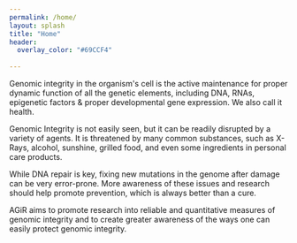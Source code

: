 ```yaml
---
permalink: /home/
layout: splash
title: "Home"
header: 
  overlay_color: "#69CCF4"
  
---
```


Genomic integrity in the organism's cell is the active maintenance for proper dynamic function of all the genetic elements, including DNA, RNAs, epigenetic factors & proper developmental gene expression. We also call it health.

Genomic Integrity is not easily seen, but it can be readily disrupted by a variety of agents. It is threatened by many common substances, such as X-Rays, alcohol, sunshine, grilled food, and even some ingredients in personal care products.

While DNA repair is key, fixing new mutations in the genome after damage can be very error-prone. More awareness of these issues and research should help promote prevention, which is always better than a cure.

AGiR aims to promote research into reliable and quantitative measures of genomic integrity and to create greater awareness of the ways one can easily protect genomic integrity.
